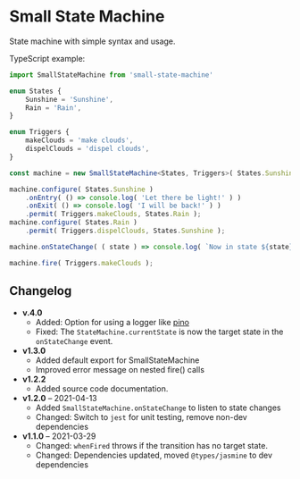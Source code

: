 # Small State Machine

State machine with simple syntax and usage.

TypeScript example:

```typescript
import SmallStateMachine from 'small-state-machine'

enum States {
    Sunshine = 'Sunshine',
    Rain = 'Rain',
}

enum Triggers {
    makeClouds = 'make clouds',
    dispelClouds = 'dispel clouds',
}

const machine = new SmallStateMachine<States, Triggers>( States.Sunshine );

machine.configure( States.Sunshine )
    .onEntry( () => console.log( 'Let there be light!' ) )
    .onExit( () => console.log( 'I will be back!' ) )
    .permit( Triggers.makeClouds, States.Rain );
machine.configure( States.Rain )
    .permit( Triggers.dispelClouds, States.Sunshine );

machine.onStateChange( ( state ) => console.log( `Now in state ${state}!` ) );

machine.fire( Triggers.makeClouds );
```

## Changelog

* **v.4.0**
  * Added: Option for using a logger like [pino](https://www.npmjs.com/package/pino)
  * Fixed: The `StateMachine.currentState` is now the target state in the `onStateChange` event.
* **v1.3.0**
  * Added default export for SmallStateMachine
  * Improved error message on nested fire() calls
* **v1.2.2** 
  * Added source code documentation.
* **v1.2.0** – 2021-04-13
  * Added `SmallStateMachine.onStateChange` to listen to state changes
  * Changed: Switch to `jest` for unit testing, remove non-dev dependencies
* **v1.1.0** – 2021-03-29
  * Changed: `whenFired` throws if the transition has no target state.
  * Changed: Dependencies updated, moved `@types/jasmine` to dev dependencies
